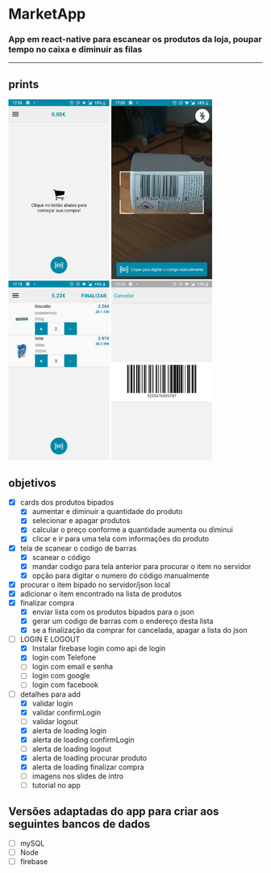 # MarketApp
### App em react-native para escanear os produtos da loja, poupar tempo no caixa e diminuir as filas
----
## prints
<img src="src/images/prints/1.jpg" width="200"/>
<img src="src/images/prints/2.jpg" width="200"/>
<img src="src/images/prints/3.jpg" width="200"/>
<img src="src/images/prints/4.jpg" width="200"/>

## objetivos

- [x] cards dos produtos bipados
    - [x] aumentar e diminuir a quantidade do produto
    - [x] selecionar e apagar produtos
    - [x] calcular o preço conforme a quantidade aumenta ou diminui
    - [x] clicar e ir para uma tela com informações do produto
- [x] tela de scanear o codigo de barras
    - [x] scanear o código
    - [x] mandar codigo para tela anterior para procurar o item no servidor
    - [x] opção para digitar o numero do código manualmente
- [x] procurar o item bipado no servidor/json local
- [x] adicionar o item encontrado na lista de produtos
- [x] finalizar compra
    - [x] enviar lista com os produtos bipados para o json
    - [x] gerar um codigo de barras com o endereço desta lista
    - [x] se a finalização da comprar for cancelada, apagar a lista do json
- [ ] LOGIN E LOGOUT
    - [x] Instalar firebase login como api de login
    - [x] login com Telefone
    - [ ] login com email e senha
    - [ ] login com google
    - [ ] login com facebook
- [ ] detalhes para add
    - [x] validar login
    - [x] validar confirmLogin
    - [ ] validar logout
    - [x] alerta de loading login
    - [x] alerta de loading confirmLogin
    - [ ] alerta de loading logout
    - [x] alerta de loading procurar produto
    - [x] alerta de loading finalizar compra
    - [ ] imagens nos slides de intro
    - [ ] tutorial no app

## Versões adaptadas do app para criar aos seguintes bancos de dados 
- [ ] mySQL
- [ ] Node
- [ ] firebase
